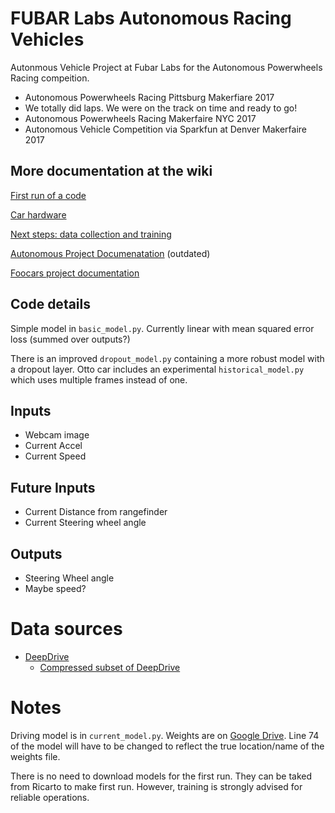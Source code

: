 # FUBAR Labs Autonomous Racing Vehicles

Autonmous Vehicle Project at Fubar Labs for the Autonomous Powerwheels Racing compeition.
* Autonomous Powerwheels Racing Pittsburg Makerfiare 2017
 * We totally did laps. We were on the track on time and ready to go!
* Autonomous Powerwheels Racing Makerfaire NYC 2017
* Autonomous Vehicle Competition via Sparkfun at Denver Makerfaire 2017


## More documentation at the wiki
[First run of a code](./docs/FirstRun.md)

[Car hardware](./docs/Hardware.md)

[Next steps: data collection and training](./docs/Collection_Training.md)

[Autonomous Project Documenatation](https://github.com/fubarlabs/autonomous/wiki) (outdated)

[Foocars project documentation](https://github.com/fubarlabs/foocars/wiki)

## Code details

Simple model in `basic_model.py`.  Currently linear with mean squared error loss (summed over outputs?)

There is an improved `dropout_model.py` containing a more robust model with a dropout layer.
Otto car includes an experimental `historical_model.py` which uses multiple frames instead of one.

## Inputs

* Webcam image
* Current Accel
* Current Speed

## Future Inputs
* Current Distance from rangefinder
* Current Steering wheel angle

## Outputs

* Steering Wheel angle
* Maybe speed?

# Data sources

* [DeepDrive](http://deepdrive.io)
  * [Compressed subset of DeepDrive](https://drive.google.com/open?id=0B0zbVEese408WjYtWGdJWTF0Rjg)

# Notes
Driving model is in `current_model.py`.  Weights are on [Google Drive](https://goo.gl/D1WmHQ).  Line 74 of the model will have to be changed to reflect the true location/name of the weights file.

There is no need to download models for the first run. They can be taked from Ricarto to make first run. However, training is strongly advised for reliable operations.
